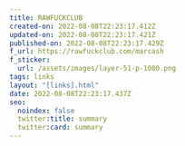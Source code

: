 ```yaml
---
title: RAWFUCKCLUB
created-on: 2022-08-08T22:23:17.412Z
updated-on: 2022-08-08T22:23:17.421Z
published-on: 2022-08-08T22:23:17.429Z
f_url: https://rawfuckclub.com/marcash
f_sticker:
  url: /assets/images/layer-51-p-1080.png
tags: links
layout: "[links].html"
date: 2022-08-08T22:23:17.437Z
seo:
  noindex: false
  twitter:title: summary
  twitter:card: summary
---
```


